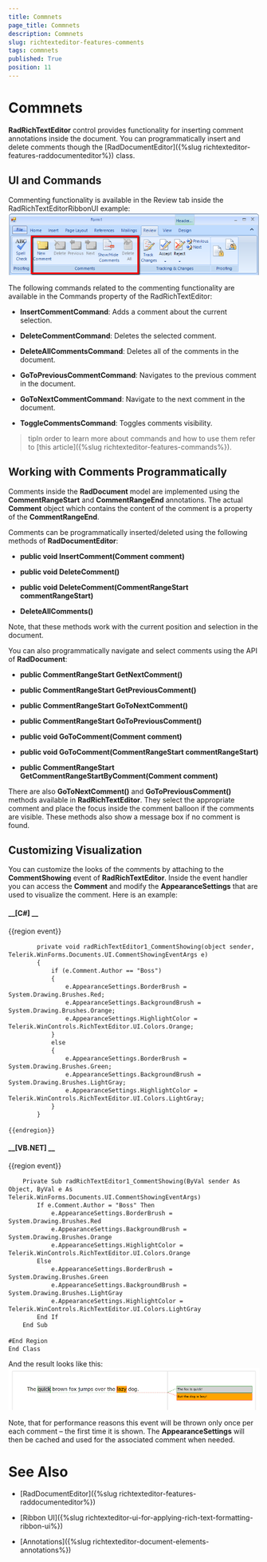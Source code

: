 ```yaml
---
title: Commnets
page_title: Commnets
description: Commnets
slug: richtexteditor-features-comments
tags: commnets
published: True
position: 11
---
```


# Commnets



__RadRichTextEditor__ control provides functionality for inserting comment annotations inside the document. You can programmatically insert and
        delete comments though the [RadDocumentEditor]({%slug richtexteditor-features-raddocumenteditor%}) class.
      

## UI and Commands

Commenting functionality is available in the Review tab inside the RadRichTextEditorRibbonUI example:
        ![richtexteditor-features-comments 001](images/richtexteditor-features-comments001.png)

The following commands related to the commenting functionality are available in the Commands property of the RadRichTextEditor:
        

* __InsertCommentCommand__: Adds a comment about the current selection.
            

* __DeleteCommentCommand__: Deletes the selected comment.
            

* __DeleteAllCommentsCommand__: Deletes all of the comments in the document.
            

* __GoToPreviousCommentCommand__: Navigates to the previous comment in the document.
            

* __GoToNextCommentCommand__: Navigate to the next comment in the document.
            

* __ToggleCommentsCommand__: Toggles comments visibility.
            

>tipIn order to learn more about commands and how to use them refer to [this article]({%slug richtexteditor-features-commands%}).
          

## Working with Comments Programmatically

Comments inside the __RadDocument__ model are implemented using the __CommentRangeStart__
          and __CommentRangeEnd__ annotations. The actual __Comment__ object which contains the content of the
          comment is a property of the __CommentRangeEnd__.
        

Comments can be programmatically inserted/deleted using the following methods of __RadDocumentEditor__:
        

* __public void InsertComment(Comment comment)__

* __public void DeleteComment()__

* __public void DeleteComment(CommentRangeStart commentRangeStart)__

* __DeleteAllComments()__

Note, that these methods work with the current position and selection in the document.
        

You can also programmatically navigate and select comments using the API of __RadDocument__:
        

* __public CommentRangeStart GetNextComment()__

* __public CommentRangeStart GetPreviousComment()__

* __public CommentRangeStart GoToNextComment()__

* __public CommentRangeStart GoToPreviousComment()__

* __public void GoToComment(Comment comment)__

* __public void GoToComment(CommentRangeStart commentRangeStart)__

* __public CommentRangeStart GetCommentRangeStartByComment(Comment comment)__

There are also __GoToNextComment()__ and __GoToPreviousComment()__ methods available in
          __RadRichTextEditor__. They select the appropriate comment and place the focus inside the comment balloon if the comments are visible.
          These methods also show a message box if no comment is found.
        

## Customizing Visualization

You can customize the looks of the comments by attaching to the __CommentShowing__ event of __RadRichTextEditor__.
          Inside the event handler you can access the __Comment__ and modify the __AppearanceSettings__ that are used to
          visualize the comment. Here is an example:
        

#### __[C#] __

{{region event}}
	        
	        private void radRichTextEditor1_CommentShowing(object sender, Telerik.WinForms.Documents.UI.CommentShowingEventArgs e)
	        {
	            if (e.Comment.Author == "Boss")
	            {
	                e.AppearanceSettings.BorderBrush = System.Drawing.Brushes.Red;
	                e.AppearanceSettings.BackgroundBrush = System.Drawing.Brushes.Orange;
	                e.AppearanceSettings.HighlightColor = Telerik.WinControls.RichTextEditor.UI.Colors.Orange;
	            }
	            else
	            {
	                e.AppearanceSettings.BorderBrush = System.Drawing.Brushes.Green;
	                e.AppearanceSettings.BackgroundBrush = System.Drawing.Brushes.LightGray;
	                e.AppearanceSettings.HighlightColor = Telerik.WinControls.RichTextEditor.UI.Colors.LightGray;
	            }
	        }
	    
	{{endregion}}



#### __[VB.NET] __

{{region event}}
	
	    Private Sub radRichTextEditor1_CommentShowing(ByVal sender As Object, ByVal e As Telerik.WinForms.Documents.UI.CommentShowingEventArgs)
	        If e.Comment.Author = "Boss" Then
	            e.AppearanceSettings.BorderBrush = System.Drawing.Brushes.Red
	            e.AppearanceSettings.BackgroundBrush = System.Drawing.Brushes.Orange
	            e.AppearanceSettings.HighlightColor = Telerik.WinControls.RichTextEditor.UI.Colors.Orange
	        Else
	            e.AppearanceSettings.BorderBrush = System.Drawing.Brushes.Green
	            e.AppearanceSettings.BackgroundBrush = System.Drawing.Brushes.LightGray
	            e.AppearanceSettings.HighlightColor = Telerik.WinControls.RichTextEditor.UI.Colors.LightGray
	        End If
	    End Sub
	
	#End Region
	End Class



And the result looks like this:
        ![richtexteditor-features-comments 002](images/richtexteditor-features-comments002.png)

Note, that for performance reasons this event will be thrown only once per each comment – the first time it is shown. The
          __AppearanceSettings__ will then be cached and used for the associated comment when needed.
        

# See Also

 * [RadDocumentEditor]({%slug richtexteditor-features-raddocumenteditor%})

 * [Ribbon UI]({%slug richtexteditor-ui-for-applying-rich-text-formatting-ribbon-ui%})

 * [Annotations]({%slug richtexteditor-document-elements-annotations%})
